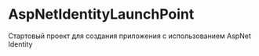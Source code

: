 # AspNetIdentityLaunchPoint
Стартовый проект для создания приложения с использованием AspNet Identity
